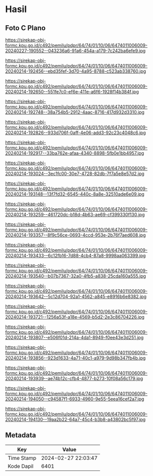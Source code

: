# Hasil

## Foto C Plano

https://sirekap-obj-formc.kpu.go.id/c492/pemilu/pdpr/64/74/01/10/06/6474011006009-20240227-190552--043236a6-91a6-454a-a179-7c242ba6efe9.jpg

https://sirekap-obj-formc.kpu.go.id/c492/pemilu/pdpr/64/74/01/10/06/6474011006009-20240214-192456--ebd35fef-3d70-4a95-8788-c523ab338760.jpg

https://sirekap-obj-formc.kpu.go.id/c492/pemilu/pdpr/64/74/01/10/06/6474011006009-20240214-192650--551fe7c0-ef6e-411e-a6f6-1928f14b384f.jpg

https://sirekap-obj-formc.kpu.go.id/c492/pemilu/pdpr/64/74/01/10/06/6474011006009-20240214-192748--38a754b5-2912-4aac-8716-417d932d3310.jpg

https://sirekap-obj-formc.kpu.go.id/c492/pemilu/pdpr/64/74/01/10/06/6474011006009-20240214-192826--933d706f-0aff-4e06-add3-92c23c4048c6.jpg

https://sirekap-obj-formc.kpu.go.id/c492/pemilu/pdpr/64/74/01/10/06/6474011006009-20240214-192917--33ba762e-afaa-4340-8898-5fb0e1bb4957.jpg

https://sirekap-obj-formc.kpu.go.id/c492/pemilu/pdpr/64/74/01/10/06/6474011006009-20240214-193024--3ec1fc00-30e7-4728-82db-7f7a5e8e57d2.jpg

https://sirekap-obj-formc.kpu.go.id/c492/pemilu/pdpr/64/74/01/10/06/6474011006009-20240214-193148--13f7fd32-6545-440c-8a8e-32510ade6e09.jpg

https://sirekap-obj-formc.kpu.go.id/c492/pemilu/pdpr/64/74/01/10/06/6474011006009-20240214-193259--461720dc-b18d-4b63-ae69-cf399330f130.jpg

https://sirekap-obj-formc.kpu.go.id/c492/pemilu/pdpr/64/74/01/10/06/6474011006009-20240214-193357--8f9c56ce-0693-4ccd-953e-2b76f7aed608.jpg

https://sirekap-obj-formc.kpu.go.id/c492/pemilu/pdpr/64/74/01/10/06/6474011006009-20240214-193433--6c12fb16-7d88-4cb4-87a8-9998aa063399.jpg

https://sirekap-obj-formc.kpu.go.id/c492/pemilu/pdpr/64/74/01/10/06/6474011006009-20240214-193540--b07b7367-32a0-4fb5-a838-25cda160a555.jpg

https://sirekap-obj-formc.kpu.go.id/c492/pemilu/pdpr/64/74/01/10/06/6474011006009-20240214-193642--5c12d704-92a1-4562-a845-e8916b6e8382.jpg

https://sirekap-obj-formc.kpu.go.id/c492/pemilu/pdpr/64/74/01/10/06/6474011006009-20240214-193721--1256a53f-a18e-4569-b5d2-2e3c86704226.jpg

https://sirekap-obj-formc.kpu.go.id/c492/pemilu/pdpr/64/74/01/10/06/6474011006009-20240214-193807--e506f01d-214a-4da1-8949-f0ee43e3d251.jpg

https://sirekap-obj-formc.kpu.go.id/c492/pemilu/pdpr/64/74/01/10/06/6474011006009-20240214-193856--923d1633-4a71-40c1-a979-9d98b347fb4b.jpg

https://sirekap-obj-formc.kpu.go.id/c492/pemilu/pdpr/64/74/01/10/06/6474011006009-20240214-193939--ae74b12c-cfb4-4877-b273-10f08a56c179.jpg

https://sirekap-obj-formc.kpu.go.id/c492/pemilu/pdpr/64/74/01/10/06/6474011006009-20240214-194050--c94587f1-6933-4960-9e55-5eea16cef2a7.jpg

https://sirekap-obj-formc.kpu.go.id/c492/pemilu/pdpr/64/74/01/10/06/6474011006009-20240214-194130--19aa2b22-64a7-45c4-b3b8-a43802bc5f97.jpg


## Metadata

| Key        | Value               |
| ---------- | ------------------- |
| Time Stamp | 2024-02-27 22:03:47 |
| Kode Dapil | 6401                |



